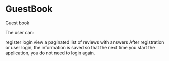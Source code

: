 # GuestBook
Guest book

The user can:

register
login
view a paginated list of reviews with answers
After registration or user login, the information is saved so that the next time you start the application, you do not need to login again.
